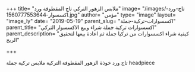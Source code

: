 +++
title= "ملابس الزهور التركي تاج المقطوفة ورد"
image= "/images/تاج-ورد-اكسسوار-1560777553644.jpg"
author= "مؤمن"
type= "image"
layout= "image_ly"
date= "2019-05-19"
parent_slug= "اكسسوارات-تركية-جملة"
parent_title= "اكسسوارات تركية جملة شراء وبيع الاكسسوار التركي"
parent_description= "كيفية شراء اكسسوارات من تركيا جملة ثم اعادة بيعها لتحقيق الربح"

+++

تاج ورد خوذة الزهور المقطوفة التركية ملابس تركية جملة headpiece
